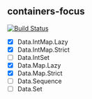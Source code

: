 ## containers-focus

[![Build Status](https://travis-ci.org/mitchellwrosen/containers-focus.svg?branch=master)](https://travis-ci.org/mitchellwrosen/containers-focus)

- [x] Data.IntMap.Lazy
- [x] Data.IntMap.Strict
- [ ] Data.IntSet
- [x] Data.Map.Lazy
- [x] Data.Map.Strict
- [ ] Data.Sequence
- [ ] Data.Set
